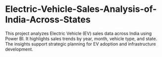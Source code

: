 # Electric-Vehicle-Sales-Analysis-of-India-Across-States
This project analyzes Electric Vehicle (EV) sales data across India using Power BI.   It highlights sales trends by year, month, vehicle type, and state.   The insights support strategic planning for EV adoption and infrastructure development.
